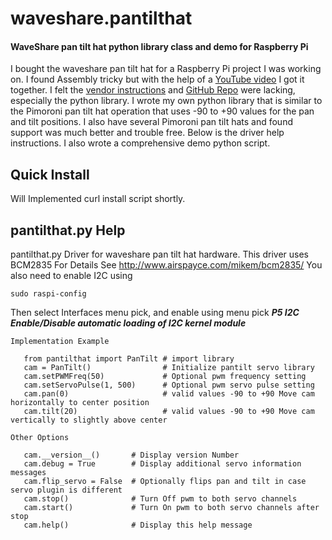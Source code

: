 # waveshare.pantilthat
#### WaveShare pan tilt hat python library class and demo for Raspberry Pi

I bought the waveshare pan tilt hat for a Raspberry Pi project I was working on.
I found Assembly tricky but with the help of a [YouTube video](https://www.youtube.com/watch?v=4A7tJ0QH4L4) I got it together.
I felt the [vendor instructions]( https://www.waveshare.com/pan-tilt-hat.htm) and 
[GitHub Repo](https://github.com/waveshare/Pan-Tilt-HAT) were lacking, especially the python library.
I wrote my own python library that is similar to the Pimoroni pan tilt hat operation that uses -90 to +90 values for the pan and tilt
positions. I also have several Pimoroni pan tilt hats and found support was much better and trouble free. 
Below is the driver help instructions. I also wrote a comprehensive demo python script.

## Quick Install

Will Implemented curl install script shortly.
  
 
## pantilthat.py Help
 
pantilthat.py Driver for waveshare pan tilt hat hardware.
This driver uses BCM2835 For Details See http://www.airspayce.com/mikem/bcm2835/
You also need to enable I2C using

    sudo raspi-config
    
Then select Interfaces menu pick, and enable using menu pick ***P5 I2C Enable/Disable automatic loading of I2C kernel module***
    
```
Implementation Example

   from pantilthat import PanTilt # import library
   cam = PanTilt()                # Initialize pantilt servo library
   cam.setPWMFreq(50)             # Optional pwm frequency setting
   cam.setServoPulse(1, 500)      # Optional pwm servo pulse setting
   cam.pan(0)                     # valid values -90 to +90 Move cam horizontally to center position
   cam.tilt(20)                   # valid values -90 to +90 Move cam vertically to slightly above center

Other Options

   cam.__version__()       # Display version Number
   cam.debug = True        # Display additional servo information messages
   cam.flip_servo = False  # Optionally flips pan and tilt in case servo plugin is different
   cam.stop()              # Turn Off pwm to both servo channels
   cam.start()             # Turn On pwm to both servo channels after stop
   cam.help()              # Display this help message

```
